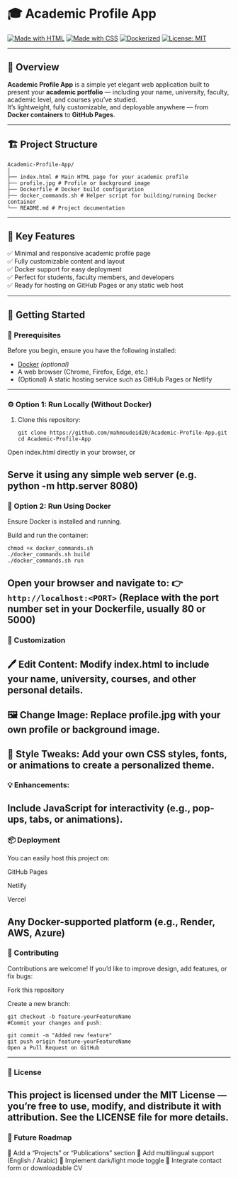 # 🎓 Academic Profile App  

[![Made with HTML](https://img.shields.io/badge/Made%20with-HTML-orange?style=flat-square)](https://developer.mozilla.org/en-US/docs/Web/HTML)
[![Made with CSS](https://img.shields.io/badge/Styled%20with-CSS-blue?style=flat-square)](https://developer.mozilla.org/en-US/docs/Web/CSS)
[![Dockerized](https://img.shields.io/badge/Containerized%20with-Docker-2496ED?style=flat-square&logo=docker&logoColor=white)](https://www.docker.com/)
[![License: MIT](https://img.shields.io/badge/License-MIT-green.svg?style=flat-square)](LICENSE)

---

## 🧩 Overview  

**Academic Profile App** is a simple yet elegant web application built to present your **academic portfolio** — including your name, university, faculty, academic level, and courses you’ve studied.  
It’s lightweight, fully customizable, and deployable anywhere — from **Docker containers** to **GitHub Pages**.

---

## 🏗️ Project Structure  
```
Academic-Profile-App/
│
├── index.html # Main HTML page for your academic profile
├── profile.jpg # Profile or background image
├── Dockerfile # Docker build configuration
├── docker_commands.sh # Helper script for building/running Docker container
└── README.md # Project documentation
```
---

## 🎯 Key Features  

✅ Minimal and responsive academic profile page  
✅ Fully customizable content and layout  
✅ Docker support for easy deployment  
✅ Perfect for students, faculty members, and developers  
✅ Ready for hosting on GitHub Pages or any static web host  

---

## 🚀 Getting Started  

### 🧰 Prerequisites  
Before you begin, ensure you have the following installed:
- [Docker](https://www.docker.com/) *(optional)*
- A web browser (Chrome, Firefox, Edge, etc.)
- (Optional) A static hosting service such as GitHub Pages or Netlify  

---

### ⚙️ Option 1: Run Locally (Without Docker)

1. Clone this repository:  
   ```
   git clone https://github.com/mahmoudeid20/Academic-Profile-App.git
   cd Academic-Profile-App
   ```
Open index.html directly in your browser, or

Serve it using any simple web server (e.g. python -m http.server 8080)
---
### 🐳 Option 2: Run Using Docker
Ensure Docker is installed and running.

Build and run the container:

```
chmod +x docker_commands.sh
./docker_commands.sh build
./docker_commands.sh run
```
Open your browser and navigate to:
👉```http://localhost:<PORT>```
(Replace <PORT> with the port number set in your Dockerfile, usually 80 or 5000)
---
### 🎨 Customization
🖊️ Edit Content:
Modify index.html to include your name, university, courses, and other personal details.
---
🖼️ Change Image:
Replace profile.jpg with your own profile or background image.
---
🎨 Style Tweaks:
Add your own CSS styles, fonts, or animations to create a personalized theme.
---
### 💡 Enhancements:
Include JavaScript for interactivity (e.g., pop-ups, tabs, or animations).
---
### 📦 Deployment
You can easily host this project on:

GitHub Pages

Netlify

Vercel

Any Docker-supported platform (e.g., Render, AWS, Azure)
---
### 🤝 Contributing
Contributions are welcome!
If you’d like to improve design, add features, or fix bugs:

Fork this repository

Create a new branch:

```
git checkout -b feature-yourFeatureName
#Commit your changes and push:

git commit -m "Added new feature"
git push origin feature-yourFeatureName
Open a Pull Request on GitHub
```
---
### 📜 License
This project is licensed under the MIT License — you’re free to use, modify, and distribute it with attribution.
See the LICENSE file for more details.
---
### 🧭 Future Roadmap
🔹 Add a “Projects” or “Publications” section
🔹 Add multilingual support (English / Arabic)
🔹 Implement dark/light mode toggle
🔹 Integrate contact form or downloadable CV
